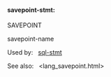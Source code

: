 #### savepoint\-stmt:







SAVEPOINT



savepoint\-name






Used by:   [sql\-stmt](#sql-stmt)  

See also:   <lang_savepoint.html>


